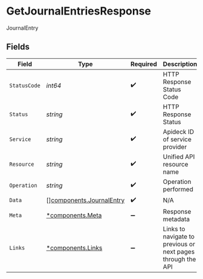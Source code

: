 # GetJournalEntriesResponse

JournalEntry


## Fields

| Field                                                                | Type                                                                 | Required                                                             | Description                                                          | Example                                                              |
| -------------------------------------------------------------------- | -------------------------------------------------------------------- | -------------------------------------------------------------------- | -------------------------------------------------------------------- | -------------------------------------------------------------------- |
| `StatusCode`                                                         | *int64*                                                              | :heavy_check_mark:                                                   | HTTP Response Status Code                                            | 200                                                                  |
| `Status`                                                             | *string*                                                             | :heavy_check_mark:                                                   | HTTP Response Status                                                 | OK                                                                   |
| `Service`                                                            | *string*                                                             | :heavy_check_mark:                                                   | Apideck ID of service provider                                       | quickbooks                                                           |
| `Resource`                                                           | *string*                                                             | :heavy_check_mark:                                                   | Unified API resource name                                            | journal-entries                                                      |
| `Operation`                                                          | *string*                                                             | :heavy_check_mark:                                                   | Operation performed                                                  | all                                                                  |
| `Data`                                                               | [][components.JournalEntry](../../models/components/journalentry.md) | :heavy_check_mark:                                                   | N/A                                                                  |                                                                      |
| `Meta`                                                               | [*components.Meta](../../models/components/meta.md)                  | :heavy_minus_sign:                                                   | Response metadata                                                    |                                                                      |
| `Links`                                                              | [*components.Links](../../models/components/links.md)                | :heavy_minus_sign:                                                   | Links to navigate to previous or next pages through the API          |                                                                      |